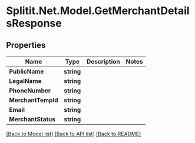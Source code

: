 # Splitit.Net.Model.GetMerchantDetailsResponse

## Properties

Name | Type | Description | Notes
------------ | ------------- | ------------- | -------------
**PublicName** | **string** |  | 
**LegalName** | **string** |  | 
**PhoneNumber** | **string** |  | 
**MerchantTempId** | **string** |  | 
**Email** | **string** |  | 
**MerchantStatus** | **string** |  | 

[[Back to Model list]](../README.md#documentation-for-models) [[Back to API list]](../README.md#documentation-for-api-endpoints) [[Back to README]](../README.md)

